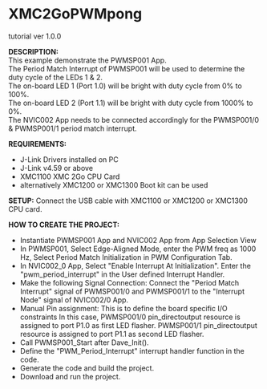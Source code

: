 **XMC2GoPWMpong**
=============

tutorial ver 1.0.0

**DESCRIPTION:**<br>
 This example demonstrate the PWMSP001 App.<br>
 The Period Match Interrupt of PWMSP001 will be used to determine the duty cycle of the LEDs 1 & 2.<br>
 The on-board LED 1 (Port 1.0) will be bright with duty cycle from 0% to 100%.<br>
 The on-board LED 2 (Port 1.1) will be bright with duty cycle from 1000% to 0%.<br>
 The NVIC002 App needs to be connected accordingly for the PWMSP001/0 & PWMSP001/1 period match interrupt.<br>
  
**REQUIREMENTS:**<br>
- J-Link Drivers installed on PC
- J-Link v4.59 or above
- XMC1100 XMC 2Go CPU Card
- alternatively XMC1200 or XMC1300 Boot kit can be used

**SETUP:** Connect the USB cable with XMC1100 or XMC1200 or XMC1300 CPU card.<br>

**HOW TO CREATE THE PROJECT:**
- Instantiate PWMSP001 App and NVIC002 App from App Selection View
- In PWMSP001, Select Edge-Aligned Mode, enter the PWM freq as 1000 Hz, Select Period Match Initialization in PWM Configuration Tab.
- In NVIC002_0 App, Select "Enable Interrupt At Initialization".
    Enter the "pwm_period_interrupt" in the User defined Interrupt Handler.
- Make the following Signal Connection:
	Connect the "Period Match Interrupt" signal of PWMSP001/0 and PWMSP001/1 to the "Interrupt Node" signal of NVIC002/0 App.
- Manual Pin assignment: This is to define the board specific I/O constraints
	In this case, PWMSP001/0 pin_directoutput resource is assigned to port P1.0 as first LED flasher.
	PWMSP001/1 pin_directoutput resource is assigned to port P1.1 as second LED flasher.
- Call PWMSP001_Start after Dave_Init().
- Define the "PWM_Period_Interrupt" interrupt handler function in the code.
- Generate the code and build the project.
- Download and run the project.
